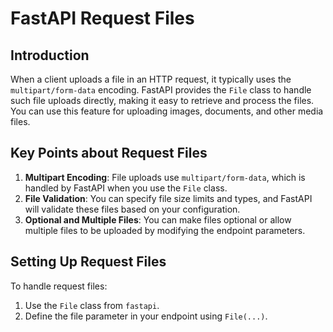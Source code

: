 # FastAPI Request Files

## Introduction

When a client uploads a file in an HTTP request, it typically uses the `multipart/form-data` encoding. FastAPI provides the `File` class to handle such file uploads directly, making it easy to retrieve and process the files. You can use this feature for uploading images, documents, and other media files.

## Key Points about Request Files

1. **Multipart Encoding**: File uploads use `multipart/form-data`, which is handled by FastAPI when you use the `File` class.
2. **File Validation**: You can specify file size limits and types, and FastAPI will validate these files based on your configuration.
3. **Optional and Multiple Files**: You can make files optional or allow multiple files to be uploaded by modifying the endpoint parameters.

## Setting Up Request Files

To handle request files:

1. Use the `File` class from `fastapi`.
2. Define the file parameter in your endpoint using `File(...)`.
